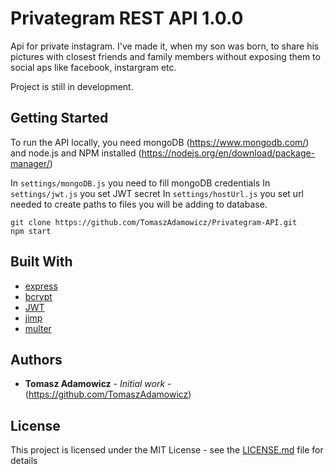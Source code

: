 # Privategram REST API 1.0.0

Api for private instagram. I've made it, when my son was born, to share his pictures with closest friends and family members without exposing them to social aps like facebook, instargram etc.

Project is still in development. 

## Getting Started

To run the API locally, you need mongoDB (https://www.mongodb.com/) and node.js and NPM installed (https://nodejs.org/en/download/package-manager/)

In ``` settings/mongoDB.js ``` you need to fill mongoDB credentials
In ``` settings/jwt.js ``` you set JWT secret
In ``` settings/hostUrl.js ``` you set url needed to create paths to files you will be adding to database.

```
git clone https://github.com/TomaszAdamowicz/Privategram-API.git
npm start

```
## Built With

* [express](https://expressjs.com/)
* [bcrypt](https://www.npmjs.com/package/bcrypt) 
* [JWT](https://www.npmjs.com/package/jsonwebtoken)
* [jimp](https://www.npmjs.com/package/jimp)
* [multer](https://www.npmjs.com/package/multer)

## Authors

* **Tomasz Adamowicz** - *Initial work* - (https://github.com/TomaszAdamowicz)

## License

This project is licensed under the MIT License - see the [LICENSE.md](LICENSE.md) file for details
